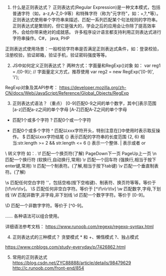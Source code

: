 1. 什么是正则表达式？
正则表达式(Regular Expression)是一种文本模式，包括普通字符（如，a-z,A-Z,0-9等）和特殊字符（称为"元字符"，如：+,?,*等）。
正则表达式使用单个字符串来描述、匹配一系列匹配某个句法规则的字符串。
正则表达式是繁琐的，但它是强大的，学会之后的应用会让你除了提高效率外，会给你带来绝对的成就感。
许多程序设计语言都支持利用正则表达式进行字符串操作。C#， java, PHP

正则表达式使用场景：一般校验字符串是否满足正则表达式条件，如：登录校验，注册校验，验证邮箱，验证手机，验证密码强度等等。

2. JS中如何定义正则表达式？
两种方式：字面量和RegExp()对象
如：
var reg1 = /[0-9]/;     // 字面量定义方式，推荐使用
var reg2 = new RegExp('[0-9]', 'i'); 

RegExp对象及其API参考：
https://developer.mozilla.org/zh-CN/docs/Web/JavaScript/Reference/Global_Objects/RegExp

3. 正则表达式语法？（重点）
[0-9]匹配0-9之间的单个数字，其中[]表示范围
[a-z]匹配a-z之间的单个字母
[A-Z]匹配A-Z之间的单个字母
+ 匹配1个或多个字符
? 匹配0个或一个字符
* 匹配0个或多个字符
^ 匹配以xxx字符开头，特别注意在[]中使用时表示取反操作。
$ 匹配以xxx字符结尾
{} 表示匹配的字符串的长度范围 {2, 6}  相当:str.length >= 2 && str.length <= 6
() 表示一个整体.
| 表示或者 or 


\ 转义字符  如：\. 
\f 匹配一个换页符(了解)  PageDown下一页 PageUp上一页
\n 匹配一个换行符 (软换行,自动换行,常用)
\r 匹配一个回车符 (强换行,相当于按下enter键,常用)
\t 匹配一个制表符。(了解,相当于按下tab键)
\v 匹配一个垂直制表符。(了解)


\s 匹配任何空白字符 ''，包括空格(按下空格键)、制表符、换页符等等。等价于 [\f\n\r\t\v]。
\S 匹配任何非空白字符。等价于 [^\f\n\r\t\v]
\w 匹配数字,字母,下划线
\W 匹配非数字,非字母,非下划线
\d	匹配一个数字字符。等价于 [0-9]。

\D	匹配一个非数字字符。等价于 [^0-9]。

......
各种语法可以组合使用。

详细语法参考文档：
https://www.runoob.com/regexp/regexp-syntax.html

4. 正则表达式的三种模式？
贪婪模式  * 和 +、懒惰模式  ?、独占模式

https://www.cnblogs.com/study-everyday/p/7426862.html


5. 常用的正则表达式
https://blog.csdn.net/ZYC88888/article/details/98479629
http://c.runoob.com/front-end/854
